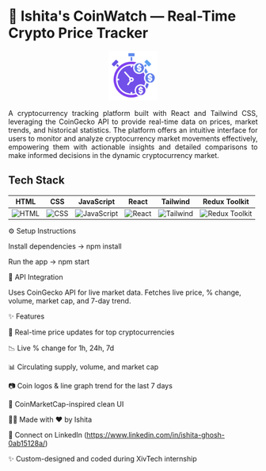 # 🚀 Ishita's CoinWatch — Real-Time Crypto Price Tracker
<div align="center">
<img src="src/assets/logo.svg" alt="" width="100" height="auto"/>
</div>
<p align="justify">A cryptocurrency tracking platform built with React and Tailwind CSS, leveraging the CoinGecko API to provide real-time data on prices, market trends, and historical statistics. The platform offers an intuitive interface for users to monitor and analyze cryptocurrency market movements effectively, empowering them with actionable insights and detailed comparisons to make informed decisions in the dynamic cryptocurrency market.</p>
<h2 align="left">Tech Stack</h2>

| HTML  | CSS  | JavaScript  | React  | Tailwind  | Redux Toolkit |
|-------|------|-------------|--------|-----------|----------------|
| <img src="https://cdn.worldvectorlogo.com/logos/html-1.svg" alt="HTML" width="65"/> | <img src="https://cdn.worldvectorlogo.com/logos/css-3.svg" alt="CSS" width="65"/> | <img src="https://upload.wikimedia.org/wikipedia/commons/6/6a/JavaScript-logo.png" alt="JavaScript" width="65"/> | <img src="https://cdn.worldvectorlogo.com/logos/react-1.svg" alt="React" width="65"/> | <img src="https://cdn.worldvectorlogo.com/logos/tailwindcss.svg" alt="Tailwind" width="65"/> | <img src="https://redux-toolkit.js.org/img/redux.svg" alt="Redux Toolkit" width="65"/> |

⚙️ Setup Instructions

Install dependencies -> npm install

Run the app -> npm start

🔌 API Integration

Uses CoinGecko API for live market data.
Fetches live price, % change, volume, market cap, and 7-day trend.

✨ Features

🔁 Real-time price updates for top cryptocurrencies

📉 Live % change for 1h, 24h, 7d

📊 Circulating supply, volume, and market cap

📷 Coin logos & line graph trend for the last 7 days

💅 CoinMarketCap-inspired clean UI

👩‍💻 Made with ❤️ by Ishita

👋 Connect on LinkedIn (https://www.linkedin.com/in/ishita-ghosh-0ab15128a/)

✨ Custom-designed and coded during XivTech internship
